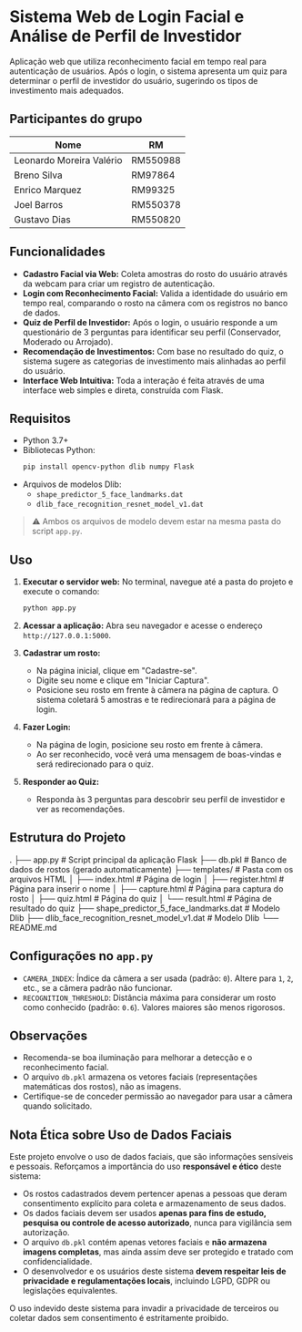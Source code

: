 # Sistema Web de Login Facial e Análise de Perfil de Investidor

Aplicação web que utiliza reconhecimento facial em tempo real para autenticação de usuários. Após o login, o sistema apresenta um quiz para determinar o perfil de investidor do usuário, sugerindo os tipos de investimento mais adequados.

## Participantes do grupo
| Nome                   | RM       |
| ---------------------- | -------- |
| Leonardo Moreira Valério | RM550988 |
| Breno Silva            | RM97864  |
| Enrico Marquez         | RM99325  |
| Joel Barros            | RM550378 |
| Gustavo Dias           | RM550820 |

## Funcionalidades

* **Cadastro Facial via Web:** Coleta amostras do rosto do usuário através da webcam para criar um registro de autenticação.
* **Login com Reconhecimento Facial:** Valida a identidade do usuário em tempo real, comparando o rosto na câmera com os registros no banco de dados.
* **Quiz de Perfil de Investidor:** Após o login, o usuário responde a um questionário de 3 perguntas para identificar seu perfil (Conservador, Moderado ou Arrojado).
* **Recomendação de Investimentos:** Com base no resultado do quiz, o sistema sugere as categorias de investimento mais alinhadas ao perfil do usuário.
* **Interface Web Intuitiva:** Toda a interação é feita através de uma interface web simples e direta, construída com Flask.

## Requisitos

* Python 3.7+
* Bibliotecas Python:
    ```bash
    pip install opencv-python dlib numpy Flask
    ```
* Arquivos de modelos Dlib:
    * `shape_predictor_5_face_landmarks.dat`
    * `dlib_face_recognition_resnet_model_v1.dat`

> ⚠️ Ambos os arquivos de modelo devem estar na mesma pasta do script `app.py`.

## Uso

1.  **Executar o servidor web:**
    No terminal, navegue até a pasta do projeto e execute o comando:
    ```bash
    python app.py
    ```

2.  **Acessar a aplicação:**
    Abra seu navegador e acesse o endereço `http://127.0.0.1:5000`.

3.  **Cadastrar um rosto:**
    * Na página inicial, clique em "Cadastre-se".
    * Digite seu nome e clique em "Iniciar Captura".
    * Posicione seu rosto em frente à câmera na página de captura. O sistema coletará 5 amostras e te redirecionará para a página de login.

4.  **Fazer Login:**
    * Na página de login, posicione seu rosto em frente à câmera.
    * Ao ser reconhecido, você verá uma mensagem de boas-vindas e será redirecionado para o quiz.

5.  **Responder ao Quiz:**
    * Responda às 3 perguntas para descobrir seu perfil de investidor e ver as recomendações.

## Estrutura do Projeto
. ├── app.py # Script principal da aplicação Flask ├── db.pkl # Banco de dados de rostos (gerado automaticamente) ├── templates/ # Pasta com os arquivos HTML │ ├── index.html # Página de login │ ├── register.html # Página para inserir o nome │ ├── capture.html # Página para captura do rosto │ ├── quiz.html # Página do quiz │ └── result.html # Página de resultado do quiz ├── shape_predictor_5_face_landmarks.dat # Modelo Dlib ├── dlib_face_recognition_resnet_model_v1.dat # Modelo Dlib └── README.md


## Configurações no `app.py`

* `CAMERA_INDEX`: Índice da câmera a ser usada (padrão: `0`). Altere para `1`, `2`, etc., se a câmera padrão não funcionar.
* `RECOGNITION_THRESHOLD`: Distância máxima para considerar um rosto como conhecido (padrão: `0.6`). Valores maiores são menos rigorosos.

## Observações

* Recomenda-se boa iluminação para melhorar a detecção e o reconhecimento facial.
* O arquivo `db.pkl` armazena os vetores faciais (representações matemáticas dos rostos), não as imagens.
* Certifique-se de conceder permissão ao navegador para usar a câmera quando solicitado.

## Nota Ética sobre Uso de Dados Faciais

Este projeto envolve o uso de dados faciais, que são informações sensíveis e pessoais. Reforçamos a importância do uso **responsável e ético** deste sistema:

* Os rostos cadastrados devem pertencer apenas a pessoas que deram consentimento explícito para coleta e armazenamento de seus dados.
* Os dados faciais devem ser usados **apenas para fins de estudo, pesquisa ou controle de acesso autorizado**, nunca para vigilância sem autorização.
* O arquivo `db.pkl` contém apenas vetores faciais e **não armazena imagens completas**, mas ainda assim deve ser protegido e tratado com confidencialidade.
* O desenvolvedor e os usuários deste sistema **devem respeitar leis de privacidade e regulamentações locais**, incluindo LGPD, GDPR ou legislações equivalentes.

O uso indevido deste sistema para invadir a privacidade de terceiros ou coletar dados sem consentimento é estritamente proibido.